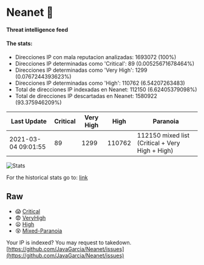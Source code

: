 # Neanet :hocho:
#### Threat intelligence feed
#### The stats:

- Direcciones IP con mala reputacion analizadas: 1693072 (100%)
- Direcciones IP determinadas como 'Critical':  89 (0.00525671678464%)
- Direcciones IP determinadas como 'Very High':  1299 (0.0767244393623%)
- Direcciones IP determinadas como 'High':  110762 (6.54207263483)
- Total de direcciones IP indexadas en Neanet:  112150 (6.62405379098%)
- Total de direcciones IP descartadas en Neanet:  1580922 (93.375946209%)

| Last Update | Critical | Very High | High | Paranoia |
| --- | --- | --- | --- | --- |
| 2021-03-04 09:01:55 | 89 | 1299 | 110762 | 112150 mixed list (Critical + Very High + High)|

![Stats](https://docs.google.com/spreadsheets/d/e/2PACX-1vSnaNMIXVabIpDJjufMlzH7poXnshF3mgd8Is1g9ytUEzVsP5my4Trn8f-xkoLLQ38xpL3HtmUexLo6/pubchart?oid=501124687&format=image)

For the historical stats go to: [link](/stats.csv)
## Raw
- :scream: [Critical](https://raw.githubusercontent.com/JavaGarcia/Neanet/master/blacklists/neanet_critical.txt)
- :fearful: [VeryHigh](https://raw.githubusercontent.com/JavaGarcia/Neanet/master/blacklists/neanet_veryHigh.txtt)
- :frowning: [High](https://raw.githubusercontent.com/JavaGarcia/Neanet/master/blacklists/neanet_high.txt)
- :dizzy_face: [Mixed-Paranoia](https://raw.githubusercontent.com/JavaGarcia/Neanet/master/blacklists/neanet_all.txt)


Your IP is indexed? You may request to takedown. [https://github.com/JavaGarcia/Neanet/issues](https://github.com/JavaGarcia/Neanet/issues)








































































































































































































































































































































































































































































































































































































































































































































































































































































































































































































































































































































































































































































































































































































































































































































































































































































































































































































































































































































































































































































































































































































































































































































































































































































































































































































































































































































































































































































































































































































































































































































































































































































































































































































































































































































































































































































































































































































































































































































































































































































































































































































































































































































































































































































































































































































































































































































































































